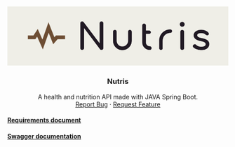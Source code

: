 <div align="center">
  <a href=https://github.com/iuga-paula/Nutris">
    <img src="https://github.com/iuga-paula/Nutris/blob/main/NutrisLogo.png" alt="Logo">
  </a>

  <h3 align="center">Nutris</h3>

  <p align="center">
   A health and nutrition API made with JAVA Spring Boot.
    <br />
    <a href="https://github.com/iuga-paula/Nutris/issues">Report Bug</a>
    ·
    <a href="https://github.com/iuga-paula/Nutris/issues">Request Feature</a>
  </p>
</div>


#### [Requirements document](https://github.com/iuga-paula/Nutris/blob/main/Requirements%20document.pdf)
#### [Swagger documentation]()
